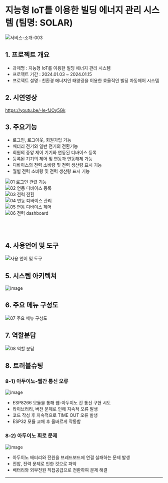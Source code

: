 # 지능형 IoT를 이용한 빌딩 에너지 관리 시스템 (팀명: SOLAR)
![서비스-소개-003](https://i.ibb.co/j4Lp5Jc/SOLAR-6-20240112.jpg)

## 1. 프로젝트 개요
* 과제명 : 지능형 IoT를 이용한 빌딩 에너지 관리 시스템
* 프로젝트 기간 : 2024.01.03 ~ 2024.01.15
* 프로젝트 설명 : 친환경 에너지인 태양광을 이용한 효율적인 빌딩 자동제어 시스템

## 2. 시연영상
https://youtu.be/-Ie-fJOy5Gk

## 3. 주요기능
* 로그인, 로그아웃, 회원가입 기능
* 배터리 전기와 일반 전기의 전환기능
* 회원의 중앙 제어 기기와 연동된 디바이스 등록
* 등록된 기기의 제어 및 연동과 연동해제 가능
* 디바이스의 전력 소비량 및 전력 생산량 표시 기능
* 월별 전력 소비량 및 전력 생산량 표시 기능
  
![01  로그인 관련 기능](https://github.com/2023-SMHRD-KDT-IOT-4/SolarBEMS/assets/152847567/5e1099dd-edd6-40f1-b56d-1b6497c941ea)
<br>
![02  연동 디바이스 등록](https://github.com/2023-SMHRD-KDT-IOT-4/SolarBEMS/assets/152847567/ed9f6987-72ef-402e-8d50-a91a80917edd)
<br>
![03  전력 전환](https://github.com/2023-SMHRD-KDT-IOT-4/SolarBEMS/assets/152847567/db7e4674-ace2-417b-bd63-44ae3c08e568)
<br>
![04  연동 디바이스 관리](https://github.com/2023-SMHRD-KDT-IOT-4/SolarBEMS/assets/152847567/a8c2632a-b0e1-4d66-9aa7-7aa9ead401a8)
<br>
![05  연동 디바이스 제어](https://github.com/2023-SMHRD-KDT-IOT-4/SolarBEMS/assets/152847567/3c4594cb-8e03-4102-99a8-9778fcf0aaad)
<br>
![06  전력 dashboard](https://github.com/2023-SMHRD-KDT-IOT-4/SolarBEMS/assets/152847567/197371de-47cc-49f9-ab53-911ed9af0f3f)

<br><br>
## 4. 사용언어 및 도구
![사용 언어 및 도구](https://github.com/2023-SMHRD-KDT-IOT-4/SolarBEMS/assets/152847567/53fcd84f-17e4-4e2a-82ad-61e644c51bb1)

## 5. 시스템 아키텍쳐
![image](https://github.com/2023-SMHRD-KDT-IOT-4/SolarBEMS/assets/152847567/77395af4-15ff-44d9-a0ee-700d1e7e8405)


## 6. 주요 메뉴 구성도
![07  주요 메뉴 구성도](https://github.com/2023-SMHRD-KDT-IOT-4/SolarBEMS/assets/152847567/6c4eecb9-05e0-411c-858d-3b3816150c2c)


## 7. 역할분담
![08  역할 분담](https://github.com/2023-SMHRD-KDT-IOT-4/SolarBEMS/assets/152847567/07036c7f-13be-4d1f-92fc-f7ead8096c7d)


## 8. 트러블슈팅
### 8-1) 아두이노-웹간 통신 오류
  ![image](https://github.com/2023-SMHRD-KDT-IOT-4/SolarBEMS/assets/116381280/51f25a6e-fe7d-4bf5-9f43-925380132036)
  * ESP8266 모듈을 통해 웹-아두이노 간 통신 구현 시도
  * 라이브러리, 버전 문제로 인해 지속적 오류 발생
  * 코드 작성 후 지속적으로 TIME OUT 오류 발생
  * ESP32 모듈 교체 후 올바르게 작동함
    
### 8-2) 아두이노 회로 문제 
  ![image](https://github.com/2023-SMHRD-KDT-IOT-4/SolarBEMS/assets/116381280/0cda99cd-2350-4ffc-a1d0-a065e973a56b)
  * 아두이노 배터리와 전원을 브레드보드에 연결 실패하는 문제 발생
  * 전압, 전력 문제로 인한 것으로 파악
  * 배터리와 외부전원 직접공급으로 전환하여 문제 해결
<hr/>
